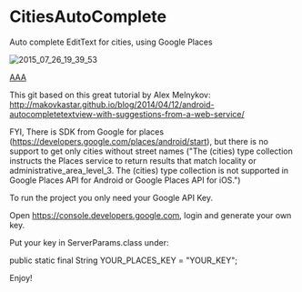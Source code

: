 # CitiesAutoComplete

Auto complete EditText for cities, using Google Places

![2015_07_26_19_39_53](https://cloud.githubusercontent.com/assets/4125349/8894888/2f2109e4-33cf-11e5-9068-edb2ebe39979.gif)

[AAA](http://makovkastar.github.io/blog/2014/04/12/android-autocompletetextview-with-suggestions-from-a-web-service)

This git based on this great tutorial by Alex Melnykov:
http://makovkastar.github.io/blog/2014/04/12/android-autocompletetextview-with-suggestions-from-a-web-service/

FYI, There is SDK from Google for places (https://developers.google.com/places/android/start), but there is no support to get only cities without street names ("The (cities) type collection instructs the Places service to return results that match locality or administrative_area_level_3. The (cities) type collection is not supported in Google Places API for Android or Google Places API for iOS.")


To run the project you only need your Google API Key.

Open https://console.developers.google.com, login and generate your own key.

Put your key in ServerParams.class under:  

public static final String YOUR_PLACES_KEY = "YOUR_KEY";

Enjoy!
